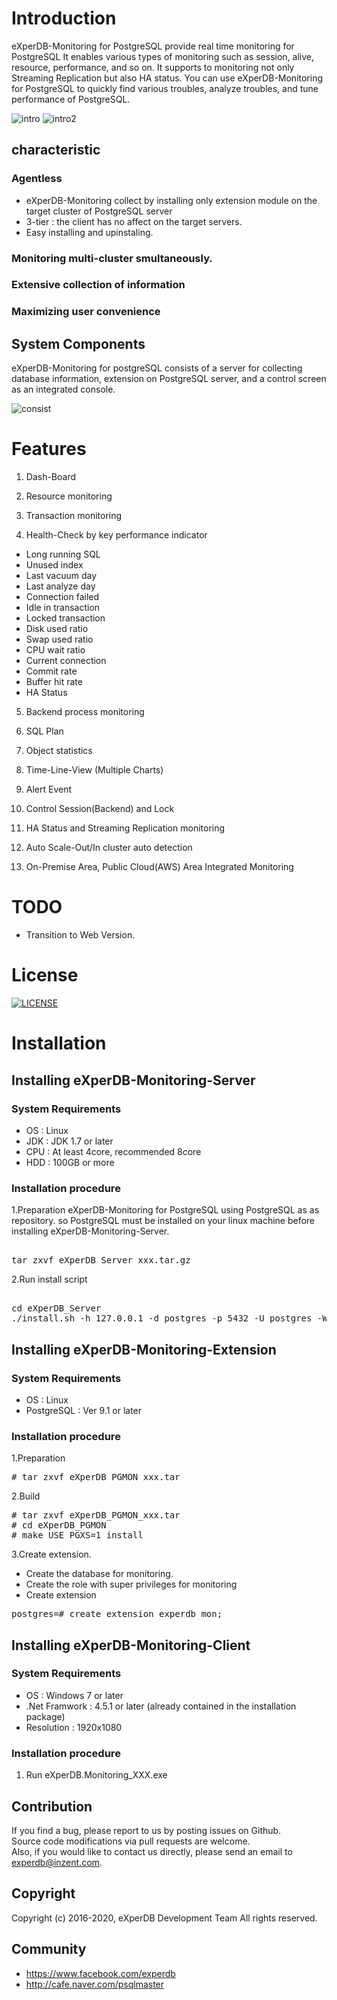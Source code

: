 # Introduction

eXperDB-Monitoring for PostgreSQL provide real time monitoring for PostgreSQL It enables various types of monitoring such as session, alive, resource, performance, and so on. It supports to monitoring not only Streaming Replication but also HA status. You can use eXperDB-Monitoring for PostgreSQL to quickly find various troubles, analyze troubles, and tune performance of PostgreSQL.


![intro](./images/introduction.png "Introduce eXperDB-Monitoring")
![intro2](./images/introduction2.png "Introduce eXperDB-Monitoring")


## characteristic

### Agentless
   * eXperDB-Monitoring collect by installing only extension module on the target cluster of PostgreSQL server
   * 3-tier : the client has no affect on the target servers.
   * Easy installing and upinstaling.

### Monitoring multi-cluster smultaneously.

### Extensive collection of information

### Maximizing user convenience
   
## System Components

eXperDB-Monitoring for postgreSQL consists of a server for collecting database information, extension on PostgreSQL server, and a control screen as an integrated console.

![consist](./images/consist.png "eXperDB-Monitoring components")

# Features

1) Dash-Board

2) Resource monitoring

3) Transaction monitoring

4) Health-Check by key performance indicator
-	Long running SQL
-	Unused index
-	Last vacuum day
-	Last analyze day
-	Connection failed 
-	Idle in transaction
-	Locked transaction
-	Disk used ratio
-	Swap used ratio
-	CPU wait ratio
-	Current connection
-	Commit rate
- Buffer hit rate
- HA Status

5) Backend process monitoring

6) SQL Plan

7) Object statistics

8) Time-Line-View (Multiple Charts)

9) Alert Event 

10) Control Session(Backend) and Lock

11) HA Status and Streaming Replication monitoring

12) Auto Scale-Out/In cluster auto detection

13) On-Premise Area, Public Cloud(AWS) Area Integrated Monitoring


# TODO
* Transition to Web Version.

# License
[![LICENSE](https://img.shields.io/badge/LICENSE-GPLv3-ff69b4.svg)](https://github.com/experdb/eXperDB-Management/blob/master/LICENSE)


# Installation

## Installing eXperDB-Monitoring-Server
### System Requirements
* OS : Linux
* JDK : JDK 1.7 or later
* CPU : At least 4core, recommended 8core
* HDD : 100GB or more

### Installation procedure
1.Preparation
eXperDB-Monitoring for PostgreSQL using PostgreSQL as as repository. so PostgreSQL must be installed on your linux machine before installing eXperDB-Monitoring-Server.
<pre>  
tar zxvf eXperDB_Server_xxx.tar.gz
</pre>
  
2.Run install script
<pre>  
cd eXperDB_Server
./install.sh -h 127.0.0.1 -d postgres -p 5432 -U postgres -W postgres
</pre>

## Installing eXperDB-Monitoring-Extension
### System Requirements
* OS : Linux
* PostgreSQL : Ver 9.1 or later

### Installation procedure
1.Preparation
<pre>
# tar zxvf eXperDB_PGMON_xxx.tar
</pre>
2.Build
<pre>
# tar zxvf eXperDB_PGMON_xxx.tar
# cd eXperDB_PGMON
# make USE_PGXS=1 install
</pre>
3.Create extension.
- Create the database for monitoring.
- Create the role with super privileges for monitoring
- Create extension
<pre>
postgres=# create extension experdb_mon;
</pre>

## Installing eXperDB-Monitoring-Client
### System Requirements
* OS : Windows 7 or later
* .Net Framwork : 4.5.1 or later (already contained in the installation package)
* Resolution : 1920x1080

### Installation procedure
1. Run eXperDB.Monitoring_XXX.exe


## Contribution
If you find a bug, please report to us by posting issues on Github.  
Source code modifications via pull requests are welcome.  
Also, if you would like to contact us directly, please send an email to experdb@inzent.com.


## Copyright
Copyright (c) 2016-2020, eXperDB Development Team
All rights reserved.

## Community
* https://www.facebook.com/experdb
* http://cafe.naver.com/psqlmaster 
